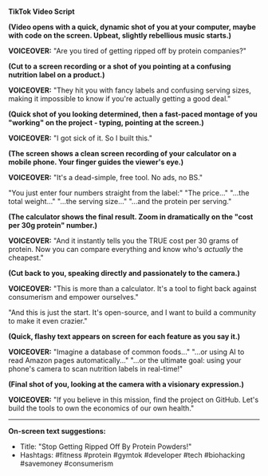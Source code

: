 **TikTok Video Script**

**(Video opens with a quick, dynamic shot of you at your computer, maybe with code on the screen. Upbeat, slightly rebellious music starts.)**

**VOICEOVER:**
"Are you tired of getting ripped off by protein companies?"

**(Cut to a screen recording or a shot of you pointing at a confusing nutrition label on a product.)**

**VOICEOVER:**
"They hit you with fancy labels and confusing serving sizes, making it impossible to know if you're actually getting a good deal."

**(Quick shot of you looking determined, then a fast-paced montage of you "working" on the project - typing, pointing at the screen.)**

**VOICEOVER:**
"I got sick of it. So I built this."

**(The screen shows a clean screen recording of your calculator on a mobile phone. Your finger guides the viewer's eye.)**

**VOICEOVER:**
"It's a dead-simple, free tool. No ads, no BS."

"You just enter four numbers straight from the label:"
"The price..."
"...the total weight..."
"...the serving size..."
"...and the protein per serving."

**(The calculator shows the final result. Zoom in dramatically on the "cost per 30g protein" number.)**

**VOICEOVER:**
"And it instantly tells you the TRUE cost per 30 grams of protein. Now you can compare everything and know who's *actually* the cheapest."

**(Cut back to you, speaking directly and passionately to the camera.)**

**VOICEOVER:**
"This is more than a calculator. It's a tool to fight back against consumerism and empower ourselves."

"And this is just the start. It's open-source, and I want to build a community to make it even crazier."

**(Quick, flashy text appears on screen for each feature as you say it.)**

**VOICEOVER:**
"Imagine a database of common foods..."
"...or using AI to read Amazon pages automatically..."
"...or the ultimate goal: using your phone's camera to scan nutrition labels in real-time!"

**(Final shot of you, looking at the camera with a visionary expression.)**

**VOICEOVER:**
"If you believe in this mission, find the project on GitHub. Let's build the tools to own the economics of our own health."

---
**On-screen text suggestions:**
*   Title: "Stop Getting Ripped Off By Protein Powders!"
*   Hashtags: #fitness #protein #gymtok #developer #tech #biohacking #savemoney #consumerism
